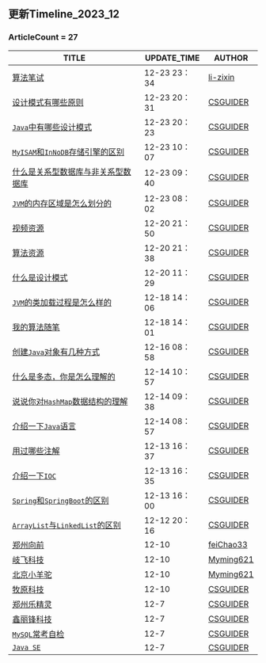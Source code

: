## 更新Timeline_2023_12

### ArticleCount = 27

| TITLE                                                        | UPDATE_TIME  | AUTHOR                                    |
| ------------------------------------------------------------ | ------------ | ----------------------------------------- |
| [算法笔试](./bagu/Algo/算法笔记.md)                          | 12-23 23：34 | [li-zixin](https://github.com/li-zixin)   |
| [设计模式有哪些原则](./bagu/设计模式/设计模式有哪些原则.md)  | 12-23 20：31 | [CSGUIDER](https://github.com/WL2O2O)     |
| [`Java`中有哪些设计模式](./bagu/设计模式/Java中有哪些设计模式.md) | 12-23 20：23 | [CSGUIDER](https://github.com/WL2O2O)     |
| [`MyISAM`和`InNoDB`存储引擎的区别](./bagu/MySQL/MyISAM和InNoDB存储引擎的区别.md) | 12-23 10：07 | [CSGUIDER](https://github.com/WL2O2O)     |
| [什么是关系型数据库与非关系型数据库](./bagu/MySQL/什么是关系型数据库与非关系型数据库.md) | 12-23 09：40 | [CSGUIDER](https://github.com/WL2O2O)     |
| [`JVM`的内存区域是怎么划分的](./bagu/JVM/JVM的内存区域.md)   | 12-23 08：02 | [CSGUIDER](https://github.com/WL2O2O)     |
| [视频资源](./Resources/videos.md)                            | 12-20 21：50 | [CSGUIDER](https://github.com/WL2O2O)     |
| [算法资源](./Resources/algo.md)                              | 12-20 21：38 | [CSGUIDER](https://github.com/WL2O2O)     |
| [什么是设计模式](./bagu/设计模式/什么是设计模式.md)          | 12-20 11：29 | [CSGUIDER](https://github.com/WL2O2O)     |
| [`JVM`的类加载过程是怎么样的](./bagu/JVM/JVM的类加载过程是怎么样的.md) | 12-18 14：06 | [CSGUIDER](https://github.com/WL2O2O)     |
| [我的算法随笔](./bagu/Algo/README.md)                        | 12-18 14：01 | [CSGUIDER](https://github.com/WL2O2O)     |
| [创建`Java`对象有几种方式](./bagu/JavaSE/创建Java对象有几种方式.md) | 12-16 08：58 | [CSGUIDER](https://github.com/WL2O2O)     |
| [什么是多态，你是怎么理解的](./bagu/JavaSE/什么是多态，你怎么理解的.md) | 12-14 10：57 | [CSGUIDER](https://github.com/WL2O2O)     |
| [说说你对`HashMap`数据结构的理解](./bagu/JavaSE/说说你对HashMap数据结构的理解.md) | 12-14 09：38 | [CSGUIDER](https://github.com/WL2O2O)     |
| [介绍一下`Java`语言](./bagu/JavaSE/介绍一下Java语言.md)      | 12-14 08：57 | [CSGUIDER](https://github.com/WL2O2O)     |
| [用过哪些注解](./bagu/Spring/用过哪些注解.md)                | 12-13 16：37 | [CSGUIDER](https://github.com/WL2O2O)     |
| [介绍一下`IOC`](./bagu/Spring/介绍一下IOC.md)                | 12-13 16：35 | [CSGUIDER](https://github.com/WL2O2O)     |
| [`Spring`和`SpringBoot`的区别](./bagu/Spring/Spring和SpringBoot的区别.md) | 12-13 16：00 | [CSGUIDER](https://github.com/WL2O2O)     |
| [`ArrayList`与`LinkedList`的区别](./bagu/collections/ArrayList与LinkedList区别.md) | 12-12 20：16 | [CSGUIDER](https://github.com/WL2O2O)     |
| [郑州向前](./mianjing/xq.md)                                 | 12-10        | [feiChao33](https://github.com/feiChao33) |
| [岐飞科技](./mianjing/qfkj.md)                               | 12-10        | [Myming621](https://github.com/Myming621) |
| [北京小羊驼](./mianjing/xyt.md)                              | 12-10        | [Myming621](https://github.com/Myming621) |
| [牧原科技](./mianjing/muyuan.md)                             | 12-10        | [CSGUIDER](https://github.com/WL2O2O)     |
| [郑州乐精灵](./mianjing/ljl.md)                              | 12-7         | [CSGUIDER](https://github.com/WL2O2O)     |
| [鑫丽锋科技](./mianjing/xlf.md)                              | 12-7         | [CSGUIDER](https://github.com/WL2O2O)     |
| [`MySQL`常考自检](./bagu/MySQL自查版.md)                     | 12-7         | [CSGUIDER](https://github.com/WL2O2O)     |
| [`Java SE`](./bagu/JavaSE/README.md)                         | 12-7         | [CSGUIDER](https://github.com/WL2O2O)     |





<!--[介绍一下 JDK、JRE 和 JVM](./bagu/JavaSE/JDK和JRE和JVM三者的关系.md)-->

<!--[说说 String、StringBuilder 和 StringBuffer](./bagu/JavaSE/介绍一下String、StringBuilder和StringBuffer.md)-->



<!--  - [JVM 是如何创建对象的](./bagu/JVM/JVM是如何创建对象的.md)-->
<!--  - [JVM 是如何实现的平台无关](./bagu/JVM/JVM是如何实现的平台无关.md)-->
<!-- - [JVM 有哪些垃圾回收算法](./bagu/JVM/JVM有哪些垃圾回收算法.md)-->



<!-- - [JUC](./bagu/JUC/README.md)-->
<!--  - [什么是 Java 内存模型](./bagu/JUC/什么是Java内存模型.md)-->
<!--  - [什么是 ThreadLocal](./bagu/JUC/什么是ThreadLocal.md)-->
<!--  - [什么是死锁](./bagu/JUC/什么是死锁.md)-->
<!--  - [什么是线程池](./bagu/JUC/什么是线程池.md)-->



<!--  - [介绍一下 AOP](./bagu/Spring/介绍一下AOP.md)-->

